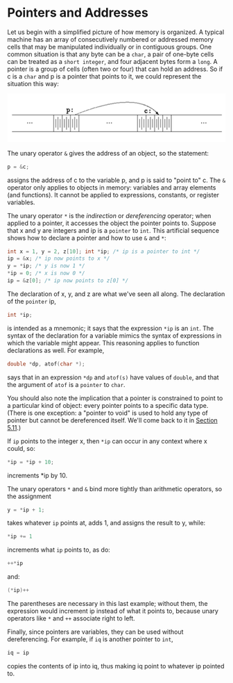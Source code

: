 # Pointers and Addresses

Let us begin with a simplified picture of how memory is organized. A typical machine has an array of consecutively numbered or addressed memory cells that may be manipulated individually or in contiguous groups. One common situation is that any byte can be a `char`, a pair of one-byte cells can be treated as a `short integer`, and four adjacent bytes form a `long`. A pointer is a group of cells (often two or four) that can hold an address. So if c is a `char` and p is a pointer that points to it, we could represent the situation this way:

![](../Images/5-1%20-%20Pointers%20And%20Addresses.png)

The unary operator `&` gives the address of an object, so the statement:

```c
p = &c;
```

assigns the address of c to the variable p, and p is said to "point to" c. The `&` operator only applies to objects in memory: variables and array elements (and functions). It cannot be applied to expressions, constants, or register variables.

The unary operator `*` is the *indirection* or *dereferencing* operator; when applied to a pointer, it accesses the object the pointer points to. Suppose that x and y are integers and ip is a `pointer` to `int`. This artificial sequence shows how to declare a pointer and how to use `&` and `*`:

```c
int x = 1, y = 2, z[10]; int *ip; /* ip is a pointer to int */
ip = &x; /* ip now points to x */
y = *ip; /* y is now 1 */
*ip = 0; /* x is now 0 */
ip = &z[0]; /* ip now points to z[0] */
```

The declaration of x, y, and z are what we've seen all along. The declaration of the `pointer` ip,

```c
int *ip;
```

is intended as a mnemonic; it says that the expression `*ip` is an `int`. The syntax of the declaration for a variable mimics the syntax of expressions in which the variable might appear. This reasoning applies to function declarations as well. For example,

```c
double *dp, atof(char *);
```

says that in an expression `*dp` and `atof(s)` have values of `double`, and that the argument of
`atof` is a `pointer` to `char`.

You should also note the implication that a pointer is constrained to point to a particular kind of object: every pointer points to a specific data type. (There is one exception: a "pointer to void" is used to hold any type of pointer but cannot be dereferenced itself. We'll come back to it in [Section 5.11](../Chapter5/5-11.md).)

If `ip` points to the integer x, then `*ip` can occur in any context where x could, so:

```c
*ip = *ip + 10;
```

increments *ip by 10.

The unary operators `*` and `&` bind more tightly than arithmetic operators, so the assignment

```c
y = *ip + 1;
```

takes whatever `ip` points at, adds 1, and assigns the result to y, while:

```c
*ip += 1
```

increments what `ip` points to, as do:

```c
++*ip
```

and:

```c
(*ip)++
```

The parentheses are necessary in this last example; without them, the expression would increment ip instead of what it points to, because unary operators like `*` and `++` associate right to left.

Finally, since pointers are variables, they can be used without dereferencing. For example, if `iq` is another pointer to `int`,

```c
iq = ip
```

copies the contents of ip into iq, thus making iq point to whatever ip pointed to.
